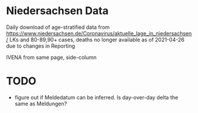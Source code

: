 # Niedersachsen Data
Daily download of age-stratified data from
https://www.niedersachsen.de/Coronavirus/aktuelle_lage_in_niedersachsen/
LKs and 80-89,90+ cases, deaths no longer available as of 2021-04-26 due to changes in Reporting

IVENA from same page, side-column


# TODO
- figure out if Meldedatum can be inferred. Is day-over-day delta the same as Meldungen?